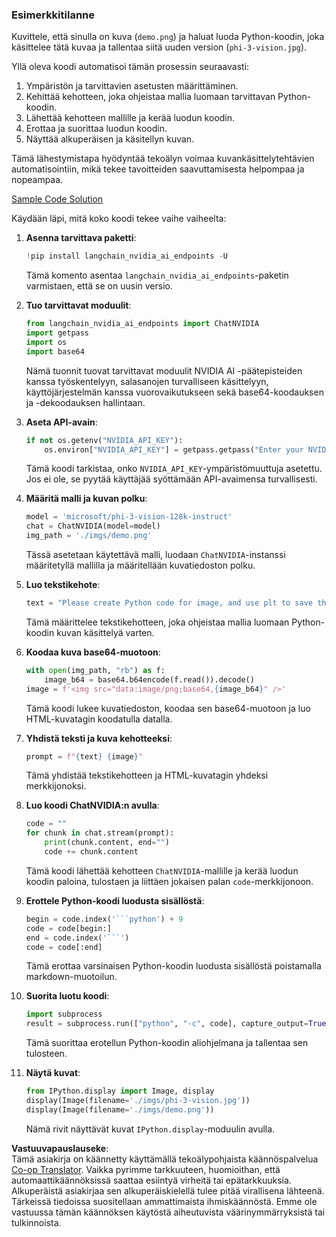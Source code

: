 <!--
CO_OP_TRANSLATOR_METADATA:
{
  "original_hash": "a8de701a2f1eb12b1f82432288d709cf",
  "translation_date": "2025-07-17T04:56:52+00:00",
  "source_file": "md/02.Application/04.Vision/Phi3/E2E_Nvidia_NIM_Vision.md",
  "language_code": "fi"
}
-->
### Esimerkkitilanne

Kuvittele, että sinulla on kuva (`demo.png`) ja haluat luoda Python-koodin, joka käsittelee tätä kuvaa ja tallentaa siitä uuden version (`phi-3-vision.jpg`).

Yllä oleva koodi automatisoi tämän prosessin seuraavasti:

1. Ympäristön ja tarvittavien asetusten määrittäminen.
2. Kehittää kehotteen, joka ohjeistaa mallia luomaan tarvittavan Python-koodin.
3. Lähettää kehotteen mallille ja kerää luodun koodin.
4. Erottaa ja suorittaa luodun koodin.
5. Näyttää alkuperäisen ja käsitellyn kuvan.

Tämä lähestymistapa hyödyntää tekoälyn voimaa kuvankäsittelytehtävien automatisointiin, mikä tekee tavoitteiden saavuttamisesta helpompaa ja nopeampaa.

[Sample Code Solution](../../../../../../code/06.E2E/E2E_Nvidia_NIM_Phi3_Vision.ipynb)

Käydään läpi, mitä koko koodi tekee vaihe vaiheelta:

1. **Asenna tarvittava paketti**:
    ```python
    !pip install langchain_nvidia_ai_endpoints -U
    ```
    Tämä komento asentaa `langchain_nvidia_ai_endpoints`-paketin varmistaen, että se on uusin versio.

2. **Tuo tarvittavat moduulit**:
    ```python
    from langchain_nvidia_ai_endpoints import ChatNVIDIA
    import getpass
    import os
    import base64
    ```
    Nämä tuonnit tuovat tarvittavat moduulit NVIDIA AI -päätepisteiden kanssa työskentelyyn, salasanojen turvalliseen käsittelyyn, käyttöjärjestelmän kanssa vuorovaikutukseen sekä base64-koodauksen ja -dekoodauksen hallintaan.

3. **Aseta API-avain**:
    ```python
    if not os.getenv("NVIDIA_API_KEY"):
        os.environ["NVIDIA_API_KEY"] = getpass.getpass("Enter your NVIDIA API key: ")
    ```
    Tämä koodi tarkistaa, onko `NVIDIA_API_KEY`-ympäristömuuttuja asetettu. Jos ei ole, se pyytää käyttäjää syöttämään API-avaimensa turvallisesti.

4. **Määritä malli ja kuvan polku**:
    ```python
    model = 'microsoft/phi-3-vision-128k-instruct'
    chat = ChatNVIDIA(model=model)
    img_path = './imgs/demo.png'
    ```
    Tässä asetetaan käytettävä malli, luodaan `ChatNVIDIA`-instanssi määritetyllä mallilla ja määritellään kuvatiedoston polku.

5. **Luo tekstikehote**:
    ```python
    text = "Please create Python code for image, and use plt to save the new picture under imgs/ and name it phi-3-vision.jpg."
    ```
    Tämä määrittelee tekstikehotteen, joka ohjeistaa mallia luomaan Python-koodin kuvan käsittelyä varten.

6. **Koodaa kuva base64-muotoon**:
    ```python
    with open(img_path, "rb") as f:
        image_b64 = base64.b64encode(f.read()).decode()
    image = f'<img src="data:image/png;base64,{image_b64}" />'
    ```
    Tämä koodi lukee kuvatiedoston, koodaa sen base64-muotoon ja luo HTML-kuvatagin koodatulla datalla.

7. **Yhdistä teksti ja kuva kehotteeksi**:
    ```python
    prompt = f"{text} {image}"
    ```
    Tämä yhdistää tekstikehotteen ja HTML-kuvatagin yhdeksi merkkijonoksi.

8. **Luo koodi ChatNVIDIA:n avulla**:
    ```python
    code = ""
    for chunk in chat.stream(prompt):
        print(chunk.content, end="")
        code += chunk.content
    ```
    Tämä koodi lähettää kehotteen `ChatNVIDIA`-mallille ja kerää luodun koodin paloina, tulostaen ja liittäen jokaisen palan `code`-merkkijonoon.

9. **Erottele Python-koodi luodusta sisällöstä**:
    ```python
    begin = code.index('```python') + 9
    code = code[begin:]
    end = code.index('```')
    code = code[:end]
    ```
    Tämä erottaa varsinaisen Python-koodin luodusta sisällöstä poistamalla markdown-muotoilun.

10. **Suorita luotu koodi**:
    ```python
    import subprocess
    result = subprocess.run(["python", "-c", code], capture_output=True)
    ```
    Tämä suorittaa erotellun Python-koodin aliohjelmana ja tallentaa sen tulosteen.

11. **Näytä kuvat**:
    ```python
    from IPython.display import Image, display
    display(Image(filename='./imgs/phi-3-vision.jpg'))
    display(Image(filename='./imgs/demo.png'))
    ```
    Nämä rivit näyttävät kuvat `IPython.display`-moduulin avulla.

**Vastuuvapauslauseke**:  
Tämä asiakirja on käännetty käyttämällä tekoälypohjaista käännöspalvelua [Co-op Translator](https://github.com/Azure/co-op-translator). Vaikka pyrimme tarkkuuteen, huomioithan, että automaattikäännöksissä saattaa esiintyä virheitä tai epätarkkuuksia. Alkuperäistä asiakirjaa sen alkuperäiskielellä tulee pitää virallisena lähteenä. Tärkeissä tiedoissa suositellaan ammattimaista ihmiskäännöstä. Emme ole vastuussa tämän käännöksen käytöstä aiheutuvista väärinymmärryksistä tai tulkinnoista.